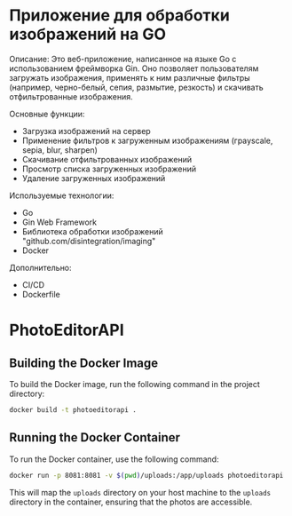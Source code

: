 # Приложение для обработки изображений на GO
Описание:
Это веб-приложение, написанное на языке Go с использованием фреймворка Gin. Оно позволяет пользователям загружать изображения, применять к ним различные фильтры (например, черно-белый, сепия, размытие, резкость) и скачивать отфильтрованные изображения.

Основные функции:
- Загрузка изображений на сервер
- Применение фильтров к загруженным изображениям (граyscale, sepia, blur, sharpen)
- Скачивание отфильтрованных изображений
- Просмотр списка загруженных изображений
- Удаление загруженных изображений

Используемые технологии:
- Go
- Gin Web Framework
- Библиотека обработки изображений "github.com/disintegration/imaging"
- Docker

Дополнительно:
- CI/CD
- Dockerfile

# PhotoEditorAPI

## Building the Docker Image

To build the Docker image, run the following command in the project directory:

```sh
docker build -t photoeditorapi .
```

## Running the Docker Container

To run the Docker container, use the following command:

```sh
docker run -p 8081:8081 -v $(pwd)/uploads:/app/uploads photoeditorapi
```

This will map the `uploads` directory on your host machine to the `uploads` directory in the container, ensuring that the photos are accessible.

